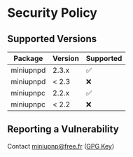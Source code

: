 # Security Policy

## Supported Versions

| Package | Version | Supported          |
| ------- | ------- | ------------------ |
| miniupnpd | 2.3.x | :white_check_mark: |
| miniupnpd | < 2.3 | :x:                |
| miniupnpc | 2.2.x | :white_check_mark: |
| miniupnpc | < 2.2 | :x:                |

## Reporting a Vulnerability

Contact miniupnp@free.fr ([GPG Key](https://miniupnp.tuxfamily.org/A31ACAAF.asc))
